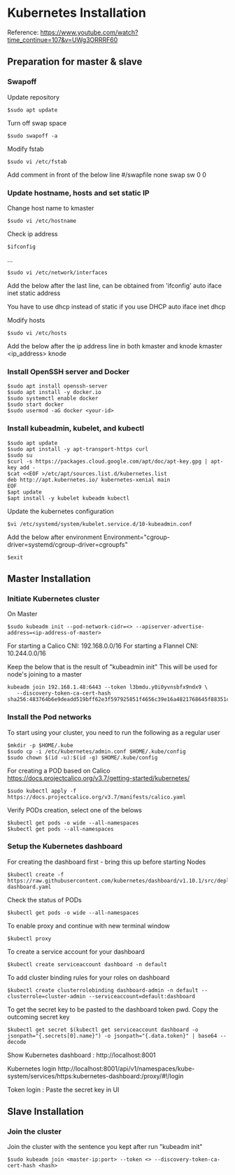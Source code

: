 # Kubernetes Installation
Reference: https://www.youtube.com/watch?time_continue=107&v=UWg3ORRRF60

## Preparation for master & slave

### Swapoff

Update repository
```
$sudo apt update
```

Turn off swap space
```
$sudo swapoff -a
```

Modify fstab
```
$sudo vi /etc/fstab
```

Add comment in front of the below line 
#/swapfile	none	swap	sw	0	0

### Update hostname, hosts and set static IP

Change host name to kmaster
```
$sudo vi /etc/hostname
```

Check ip address
```
$ifconfig
```
<networkId> ...

```
$sudo vi /etc/network/interfaces
```

Add the below after the last line, <networkId> can be obtained from 'ifconfig'
auto <networkId>
iface <networkId> inet static
address <your-ip>

You have to use dhcp instead of static if you use DHCP
auto <networkId>
iface <networkId> inet dhcp

Modify hosts  
```
$sudo vi /etc/hosts
```

Add the below after the ip address line in both kmaster and knode
<ip-address>  kmaster
<ip_address>  knode
 
### Install OpenSSH server and Docker
```
$sudo apt install openssh-server
$sudo apt install -y docker.io
$sudo systemctl enable docker
$sudo start docker
$sudo usermod -aG docker <your-id>
```

### Install kubeadmin, kubelet, and kubectl
```
$sudo apt update
$sudo apt install -y apt-transport-https curl
$sudo su
$curl -s https://packages.cloud.google.com/apt/doc/apt-key.gpg | apt-key add -
$cat <<EOF >/etc/apt/sources.list.d/kubernetes.list
deb http://apt.kubernetes.io/ kubernetes-xenial main
EOF
$apt update
$apt install -y kubelet kubeadm kubectl
```

Update the kubernetes configuration
```
$vi /etc/systemd/system/kubelet.service.d/10-kubeadmin.conf
```
Add the below after environment 
Environment="cgroup-driver=systemd/cgroup-driver=cgroupfs"

```
$exit
```

## Master Installation

### Initiate Kubernetes cluster
On Master
```
$sudo kubeadm init --pod-network-cidr=<> --apiserver-advertise-address=<ip-address-of-master>
```
For starting a Calico CNI: 192.168.0.0/16 For starting a Flannel CNI: 10.244.0.0/16

Keep the below that is the result of "kubeadmin init"
This will be used for node's joining to a master
```
kubeadm join 192.168.1.48:6443 --token l3bmdu.y0i0yvnsbfx9ndx9 \
   --discovery-token-ca-cert-hash sha256:483764b6e9deadd519bff62e3f597925851f4656c39e16a4821768645f88351c
```

### Install the Pod networks

To start using your cluster, you need to run the following as a regular user
```
$mkdir -p $HOME/.kube
$sudo cp -i /etc/kubernetes/admin.conf $HOME/.kube/config
$sudo chown $(id -u):$(id -g) $HOME/.kube/config
```

For creating a POD based on Calico
https://docs.projectcalico.org/v3.7/getting-started/kubernetes/
```
$sudo kubectl apply -f https://docs.projectcalico.org/v3.7/manifests/calico.yaml
```

Verify PODs creation, select one of the belows 
```
$kubectl get pods -o wide --all-namespaces
$kubectl get pods --all-namespaces
```

### Setup the Kubernetes dashboard
For creating the dashboard first - bring this up before starting Nodes
```
$kubectl create -f https://raw.githubusercontent.com/kubernetes/dashboard/v1.10.1/src/deploy/recommended/kubernetes-dashboard.yaml
```

Check the status of PODs
```
$kubectl get pods -o wide --all-namespaces
```

To enable proxy and continue with new terminal window
```
$kubectl proxy
```

To create a service account for your dashboard
```
$kubectl create serviceaccount dashboard -n default
```

To add cluster binding rules for your roles on dashboard
```
$kubectl create clusterrolebinding dashboard-admin -n default --clusterrole=cluster-admin --serviceaccount=default:dashboard
```

To get the secret key to be pasted to the dashboard token pwd.
Copy the outcoming secret key
```
$kubectl get secret $(kubectl get serviceaccount dashboard -o jsonpath="{.secrets[0].name}") -o jsonpath="{.data.token}" | base64 --decode
```

Show Kubernetes dashboard : 
http://localhost:8001

Kubernetes login
http://localhost:8001/api/v1/namespaces/kube-system/services/https:kubernetes-dashboard:/proxy/#!/login

Token login : 
Paste the secret key in UI

## Slave Installation

### Join the cluster
Join the cluster with the sentence you kept after run "kubeadm init"
```
$sudo kubeadm join <master-ip:port> --token <> --discovery-token-ca-cert-hash <hash>
```

